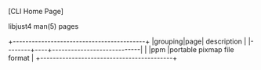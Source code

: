 [CLI Home Page]

libjust4 man(5) pages

+------------------------------------------+
|grouping|page|        description         |
|--------+----+----------------------------|
|        |ppm |portable pixmap file format |
+------------------------------------------+
